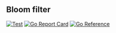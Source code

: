 Bloom filter
----------------------

[![Test](https://github.com/DmitriiAntonov/bloom/actions/workflows/go.yml/badge.svg)](https://github.com/DmitriiAntonov/bloom/actions/workflows/test.yml)
[![Go Report Card](https://goreportcard.com/badge/github.com/dmitriiantonov/bloom)](https://goreportcard.com/report/github.com/dmitriiantonov/bloom)
[![Go Reference](https://pkg.go.dev/badge/github.com/dmitriiantonov/bloom.svg)](https://pkg.go.dev/github.com/dmitriiantonov/bloom)